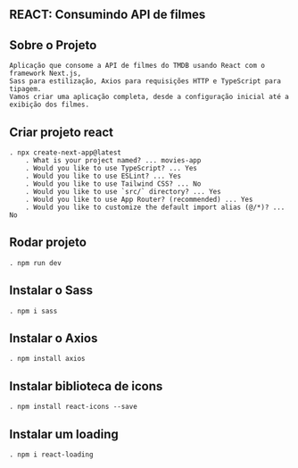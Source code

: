 ## REACT: Consumindo API de filmes

## Sobre o Projeto
    Aplicação que consome a API de filmes do TMDB usando React com o framework Next.js,
    Sass para estilização, Axios para requisições HTTP e TypeScript para tipagem. 
    Vamos criar uma aplicação completa, desde a configuração inicial até a exibição dos filmes.

## Criar projeto react
    . npx create-next-app@latest
        . What is your project named? ... movies-app
        . Would you like to use TypeScript? ... Yes
        . Would you like to use ESLint? ... Yes
        . Would you like to use Tailwind CSS? ... No
        . Would you like to use `src/` directory? ... Yes
        . Would you like to use App Router? (recommended) ... Yes
        . Would you like to customize the default import alias (@/*)? ... No

## Rodar projeto
    . npm run dev

## Instalar o Sass
    . npm i sass

## Instalar o Axios
    . npm install axios

## Instalar biblioteca de icons
    . npm install react-icons --save

## Instalar um loading
    . npm i react-loading